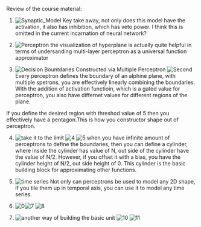 Review of the course material:
1. ![Synaptic_Model](Synaptic_Model.png)
Key take away, not only does this model have the activation, it also has inhibition, which has veto power. I think this is omitted in the current incarnation of neural network?

2. ![Perceptron](Perceptron.png)
the visualization of hyperplane is actually quite helpful in terms of undersanding multi-layer perceptron as a universal function approximator

3. ![Decision Bountdaries Constructed via Multiple Perceptron](Multiple_Perceptron.png) ![Second](2.png)
Every perceptron defines the boundary of an alphine plane, with multiple spetrons, you are effectively linearly combining the boundaries. With the addition of activation functioin, which is a gated value for perceptron, you also have differnet values for different regions of the plane.

If you define the desired region with threshod value of 5 then you effectively have a pentagon.This is how you constructor shape out of perceptron.

4. ![take it to the limit](3.png) ![4](4.png) ![5](5.png)
when you have infinite amount of perceptrons to define the boundaries, then you can define a cylinder, where inside the cylinder has value of N, out side of the cylinder have the value of N/2.  However, if you offset it with a bias, you have the cylinder height of N/2, out side height of 0. This cylinder is the basic building block for approximating other functions.

5. ![time series](Multiple_Perceptron_for_Time_Series)
Not only can perceptrons be used to model any 2D shape, if you tile them up in temporal axis, you can use it to model any time series.

6. ![0](AddingCircles.png)![7](7.png) ![8](8.png)

7. ![another way of building the basic unit](9.png) ![10](10.png) ![11](11.png)




